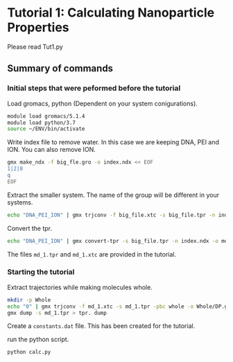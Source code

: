 # Tutorial 1: Calculating Nanoparticle Properties

Please read Tut1.py

## Summary of commands

### Initial steps that were peformed before the tutorial
Load gromacs, python (Dependent on your system conigurations).
```bash
module load gromacs/5.1.4
module load python/3.7
source ~/ENV/bin/activate
```

Write index file to remove water. In this case we are keeping DNA, PEI and ION. You can also remove ION.
```bash 
gmx make_ndx -f big_fle.gro -o index.ndx << EOF
1|2|8
q
EOF
```
Extract the smaller system. The name of the group will be different in your systems.

```bash
echo "DNA_PEI_ION" | gmx trjconv -f big_file.xtc -s big_file.tpr -n index.ndx -o md_1.xtc
``` 

Convert the tpr.

```bash
echo "DNA_PEI_ION" | gmx convert-tpr -s big_file.tpr -n index.ndx -o md_1.tpr
``` 

The files `md_1.tpr` and `md_1.xtc` are provided in the tutorial.

### Starting the tutorial

Extract trajectories while making molecules whole.

```bash
mkdir -p Whole
echo "0" | gmx trjconv -f md_1.xtc -s md_1.tpr -pbc whole -o Whole/DP.gro -sep
gmx dump -s md_1.tpr > tpr. dump
```

Create a `constants.dat` file. This has been created for the tutorial.

run the python script.
```bash
python calc.py
``` 
